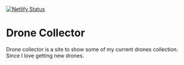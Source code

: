 [![Netlify Status](https://api.netlify.com/api/v1/badges/2dd944ca-5d91-414d-bb8a-cdad77355c1f/deploy-status)](https://app.netlify.com/sites/drone-collector/deploys)

# Drone Collector

Drone collector is a site to show some of my current drones collection. Since I love getting new drones.